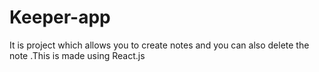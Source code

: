 # Keeper-app
It is project which allows you to create notes and you can also delete the note .This is made using React.js
